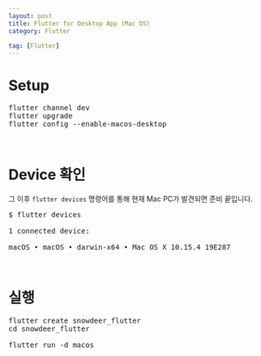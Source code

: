 ```yaml
---
layout: post
title: Flutter for Desktop App (Mac OS)
category: Flutter

tag: [Flutter]
---
```


# Setup

<pre class="prettyprint">
flutter channel dev
flutter upgrade
flutter config --enable-macos-desktop
</pre>

<br>

# Device 확인

그 이후 `flutter devices` 명령어를 통해 현재 Mac PC가 발견되면 준비 끝입니다.

<pre class="prettyprint">
$ flutter devices

1 connected device:

macOS • macOS • darwin-x64 • Mac OS X 10.15.4 19E287
</pre>

<br>

# 실행

<pre class="prettyprint">
flutter create snowdeer_flutter
cd snowdeer_flutter

flutter run -d macos
</pre>